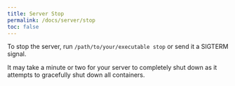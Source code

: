```yaml
---
title: Server Stop
permalink: /docs/server/stop
toc: false
---
```


To stop the server, run `/path/to/your/executable stop` or send it a SIGTERM signal.

It may take a minute or two for your server to completely shut down as it attempts to gracefully shut down all containers.  

